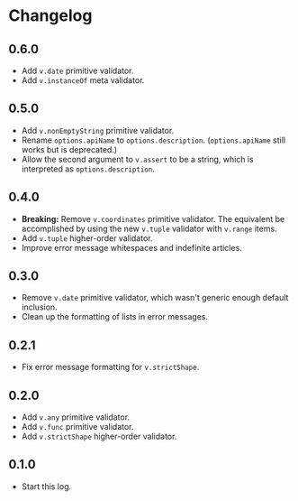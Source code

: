 # Changelog

## 0.6.0

- Add `v.date` primitive validator.
- Add `v.instanceOf` meta validator.

## 0.5.0

- Add `v.nonEmptyString` primitive validator.
- Rename `options.apiName` to `options.description`. (`options.apiName` still works but is deprecated.)
- Allow the second argument to `v.assert` to be a string, which is interpreted as `options.description`.

## 0.4.0

- **Breaking:** Remove `v.coordinates` primitive validator. The equivalent be accomplished by using the new `v.tuple` validator with `v.range` items.
- Add `v.tuple` higher-order validator.
- Improve error message whitespaces and indefinite articles.

## 0.3.0

- Remove `v.date` primitive validator, which wasn't generic enough default inclusion.
- Clean up the formatting of lists in error messages.

## 0.2.1

- Fix error message formatting for `v.strictShape`.

## 0.2.0

- Add `v.any` primitive validator.
- Add `v.func` primitive validator.
- Add `v.strictShape` higher-order validator.

## 0.1.0

- Start this log.
